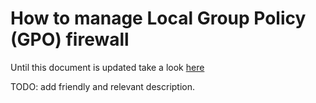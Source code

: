 
# How to manage Local Group Policy (GPO) firewall

Until this document is updated take a look [here](https://docs.microsoft.com/en-us/windows/security/threat-protection/windows-firewall/windows-firewall-with-advanced-security)

TODO: add friendly and relevant description.
